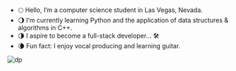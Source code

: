 - 🌕 Hello, I’m a computer science student in Las Vegas, Nevada. 
- 🌖 I’m currently learning Python and the application of data structures & algorithms in C++.
- 🌗 I aspire to become a full-stack developer... 🛠️
- 🌘 Fun fact: I enjoy vocal producing and learning guitar.
 
![dp](https://github.com/RahelSiefe/RahelSiefe/assets/157772461/eb1b7bfe-28d4-44b9-aa7b-caab9928478a)
